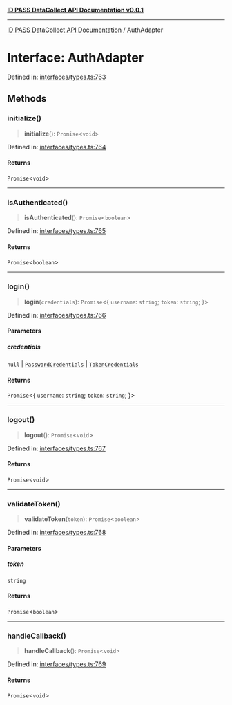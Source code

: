 [**ID PASS DataCollect API Documentation v0.0.1**](../README.md)

***

[ID PASS DataCollect API Documentation](../globals.md) / AuthAdapter

# Interface: AuthAdapter

Defined in: [interfaces/types.ts:763](https://github.com/idpass/idpass-data-collect/blob/main/packages/datacollect/src/interfaces/types.ts#L763)

## Methods

### initialize()

> **initialize**(): `Promise`\<`void`\>

Defined in: [interfaces/types.ts:764](https://github.com/idpass/idpass-data-collect/blob/main/packages/datacollect/src/interfaces/types.ts#L764)

#### Returns

`Promise`\<`void`\>

***

### isAuthenticated()

> **isAuthenticated**(): `Promise`\<`boolean`\>

Defined in: [interfaces/types.ts:765](https://github.com/idpass/idpass-data-collect/blob/main/packages/datacollect/src/interfaces/types.ts#L765)

#### Returns

`Promise`\<`boolean`\>

***

### login()

> **login**(`credentials`): `Promise`\<\{ `username`: `string`; `token`: `string`; \}\>

Defined in: [interfaces/types.ts:766](https://github.com/idpass/idpass-data-collect/blob/main/packages/datacollect/src/interfaces/types.ts#L766)

#### Parameters

##### credentials

`null` | [`PasswordCredentials`](PasswordCredentials.md) | [`TokenCredentials`](TokenCredentials.md)

#### Returns

`Promise`\<\{ `username`: `string`; `token`: `string`; \}\>

***

### logout()

> **logout**(): `Promise`\<`void`\>

Defined in: [interfaces/types.ts:767](https://github.com/idpass/idpass-data-collect/blob/main/packages/datacollect/src/interfaces/types.ts#L767)

#### Returns

`Promise`\<`void`\>

***

### validateToken()

> **validateToken**(`token`): `Promise`\<`boolean`\>

Defined in: [interfaces/types.ts:768](https://github.com/idpass/idpass-data-collect/blob/main/packages/datacollect/src/interfaces/types.ts#L768)

#### Parameters

##### token

`string`

#### Returns

`Promise`\<`boolean`\>

***

### handleCallback()

> **handleCallback**(): `Promise`\<`void`\>

Defined in: [interfaces/types.ts:769](https://github.com/idpass/idpass-data-collect/blob/main/packages/datacollect/src/interfaces/types.ts#L769)

#### Returns

`Promise`\<`void`\>
